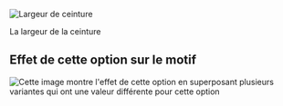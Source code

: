 ![Largeur de ceinture](waistbandwidth.svg)

La largeur de la ceinture

## Effet de cette option sur le motif

![Cette image montre l'effet de cette option en superposant plusieurs variantes qui ont une valeur différente pour cette option](sandy_waistbandwidth_sample.svg "Effet de cette option sur le motif")
